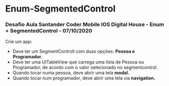# Enum-SegmentedControl
<h3>Desafio Aula Santander Coder Mobile IOS Digital House - Enum + SegmentedControl - 07/10/2020</h3>

Crie um app:
<ul>
  <li>Deve ter um SegmentControll com duas opções: <b>Pessoa e Programador.</b></li>
  <li>Deve ter uma UITableView que carrega uma lista de Pessoa ou Programador, de acordo com o valor selecionado no segmentcontrol.</li>
  <li>Quando tocar numa pessoa, deve abrir uma tela <b>modal.</b></li>
  <li>Quando tocar num programador, deve abrir uma tela via <b>navigation.</b></li>
